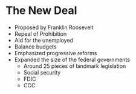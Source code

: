 # The New Deal
- Proposed by Franklin Roosevelt
- Repeal of Prohibition
- Aid for the unemployed
- Balance budgets
- Emphasized progressive reforms
- Expanded the size of the federal governments
    - Around 25 pieces of landmark legislation
    - Social security
    - FDIC
    - CCC

